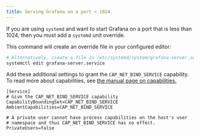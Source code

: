 ```yaml
---
title: Serving Grafana on a port < 1024
---
```


If you are using `systemd` and want to start Grafana on a port that is less than 1024, then you must add a `systemd` unit override.

This command will create an override file in your configured editor:

```bash
# Alternatively, create a file in /etc/systemd/system/grafana-server.service.d/override.conf
systemctl edit grafana-server.service
```

Add these additional settings to grant the `CAP_NET_BIND_SERVICE` capability. To read more about capabilities, see [the manual page on capabilities.](https://man7.org/linux/man-pages/man7/capabilities.7.html)

```
[Service]
# Give the CAP_NET_BIND_SERVICE capability
CapabilityBoundingSet=CAP_NET_BIND_SERVICE
AmbientCapabilities=CAP_NET_BIND_SERVICE

# A private user cannot have process capabilities on the host's user
# namespace and thus CAP_NET_BIND_SERVICE has no effect.
PrivateUsers=false
```
